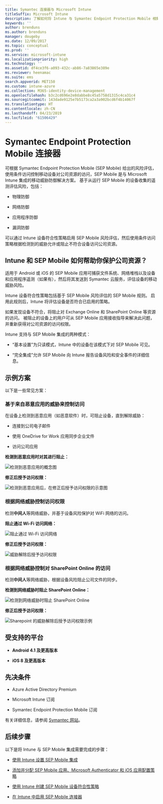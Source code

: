 ```yaml
---
title: Symantec 连接器与 Microsoft Intune
titleSuffix: Microsoft Intune
description: 了解如何将 Intune 与 Symantec Endpoint Protection Mobile 相集成以控制移动设备对公司资源的访问。
keywords: ''
author: brenduns
ms.author: brenduns
manager: dougeby
ms.date: 12/09/2017
ms.topic: conceptual
ms.prod: ''
ms.service: microsoft-intune
ms.localizationpriority: high
ms.technology: ''
ms.assetid: df4ce3f6-a093-432c-ab86-7a83865e389e
ms.reviewer: heenamac
ms.suite: ems
search.appverid: MET150
ms.custom: intune-azure
ms.collection: M365-identity-device-management
ms.openlocfilehash: b3c2cd696e2e8dabbe8c45a5758d1315c4ca31c4
ms.sourcegitcommit: 143dade9125e7b5173ca2a3a902bcd6f4b14067f
ms.translationtype: HT
ms.contentlocale: zh-CN
ms.lasthandoff: 04/23/2019
ms.locfileid: "61506429"
---
```

# <a name="symantec-endpoint-protection-mobile-connector"></a>Symantec Endpoint Protection Mobile 连接器

可根据 Symantec Endpoint Protection Mobile (SEP Mobile) 给出的风险评估，使用条件访问控制移动设备对公司资源的访问，SEP Mobile 是与 Microsoft Intune 集成的移动威胁防御解决方案。 基于从运行 SEP Mobile 的设备收集的遥测评估风险，包括：

-   物理防御

-   网络防御

-   应用程序防御

-   漏洞防御

可以通过 Intune 设备符合性策略启用 SEP Mobile 风险评估，然后使用条件访问策略根据检测到的威胁允许或阻止不符合设备访问公司资源。

## <a name="how-do-intune-and-sep-mobile-help-protect-your-company-resources"></a>Intune 和 SEP Mobile 如何帮助你保护公司资源？

适用于 Android 或 iOS 的 SEP Mobile 应用可捕获文件系统、网络堆栈以及设备和应用程序遥测（如果有），然后将其发送到 Symantec 云服务，评估设备的移动威胁风险。

Intune 设备符合性策略包括基于 SEP Mobile 风险评估的 SEP Mobile 规则。 启用此规则后，Intune 将评估设备是否符合已启用的策略。

如果发现设备不符合，将阻止对 Exchange Online 和 SharePoint Online 等资源的访问。 被阻止的设备上的用户可从 SEP Mobile 应用接收指导来解决此问题，并重新获得对公司资源的访问权限。

Intune 支持与 SEP Mobile 集成的两种模式：

-   “基本设置”为只读模式，Intune 中的设备在该模式下对 SEP Mobile 可见。

-   “完全集成”允许 SEP Mobile 向 Intune 报告设备风险和安全事件的详细信息。

## <a name="sample-scenarios"></a>示例方案

以下是一些常见方案：

### <a name="control-access-based-on-threats-from-malicious-apps"></a>基于来自恶意应用的威胁来控制访问

在设备上检测到恶意应用（如恶意软件）时，可阻止设备，直到解除威胁：

-   连接到公司电子邮件

-   使用 OneDrive for Work 应用同步企业文件

-   访问公司应用

**检测到恶意应用时对其进行阻止：**

![检测到恶意应用的概念图](./media/symantec-arch-1.png)

**修正后授予访问权限：**

![检测到恶意应用后，在修正后授予访问权限的示意图](./media/symantec-arch-2.png)

### <a name="control-access-based-on-threat-to-network"></a>根据网络威胁控制访问权限

检测**中间人**等网络威胁，并基于设备风险保护对 WiFi 网络的访问。

**阻止通过 Wi-Fi 访问网络：**

![阻止通过 Wi-Fi 访问网络](./media/symantec-arch-3.png)

**修正后授予访问权限：**

![威胁解除后授予访问权限](./media/symantec-arch-4.png)

### <a name="control-access-to-sharepoint-online-based-on-threat-to-network"></a>根据网络威胁控制对 SharePoint Online 的访问

检测**中间人**等网络威胁，根据设备风险阻止公司文件的同步。

**检测到网络威胁时阻止 SharePoint Online：**

![检测到网络威胁时阻止 SharePoint Online](./media/symantec-arch-5.png)

**修正后授予访问权限：**

![Sharepoint 的威胁解除后授予访问权限示例](./media/symantec-arch-6.png)

## <a name="supported-platforms"></a>受支持的平台

-   **Android 4.1 及更高版本**

-   **iOS 8 及更高版本**

## <a name="pre-requisites"></a>先决条件

-   Azure Active Directory Premium

-   Microsoft Intune 订阅

-   Symantec Endpoint Protection Mobile 订阅

有关详细信息，请参阅 [Symantec 网站](https://www.skycure.com/skycure-microsoft-integration/)。

## <a name="next-steps"></a>后续步骤

以下是将 Intune 与 SEP Mobile 集成需要完成的步骤：

- [使用 Intune 设置 SEP Mobile 集成](skycure-mtd-connector-integration.md)

- [添加并分配 SEP Mobile 应用、Microsoft Authenticator 和 iOS 应用配置策略](mtd-apps-ios-app-configuration-policy-add-assign.md)

- [使用 Intune 创建 SEP Mobile 设备符合性策略](mtd-device-compliance-policy-create.md)

- [在 Intune 中启用 SEP Mobile 连接器](mtd-connector-enable.md)
